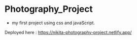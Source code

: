 # Photography_Project
- my first project using css and javaScript.

Deployed here : https://nikita-photography-project.netlify.app/